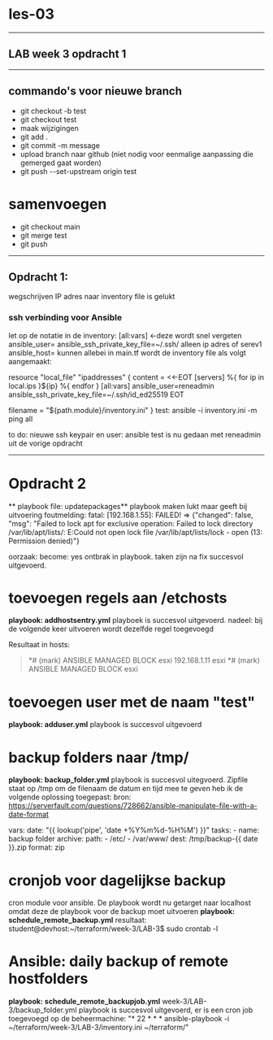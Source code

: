 # les-03
----
## LAB week 3 opdracht 1
----
## commando's voor nieuwe branch
* git checkout -b test
* git checkout test
* maak wijzigingen
* git add .
* git commit -m message
* upload branch naar github (niet nodig voor eenmalige aanpassing die gemerged gaat worden)
* git push --set-upstream origin test
# samenvoegen
* git checkout main
* git merge test
* git push

----
## Opdracht 1:
wegschrijven IP adres naar inventory file is gelukt
### ssh verbinding voor Ansible
let op de notatie in de inventory:
[all:vars] <-deze wordt snel vergeten
ansible_user=<user>
ansible_ssh_private_key_file=~/.ssh/<keyfile>
alleen ip adres of serev1 ansible_host=<ip adres> kunnen allebei
in main.tf wordt de inventory file als volgt aangemaakt:

resource "local_file" "ipaddresses" {
   content = <<-EOT
   [servers]
   %{ for ip in local.ips }${ip}
   %{ endfor }
   [all:vars]
   ansible_user=reneadmin
   ansible_ssh_private_key_file=~/.ssh/id_ed25519
   EOT
   
   filename = "${path.module}/inventory.ini"
}
test: ansible -i inventory.ini -m ping all

to do: nieuwe ssh keypair en user: ansible
test is nu gedaan met reneadmin uit de vorige opdracht

----
# Opdracht 2
** playbook file: updatepackages**
playbook maken lukt maar geeft bij uitvoering foutmelding: fatal: [192.168.1.55]: FAILED! => {"changed": false, "msg": "Failed to lock apt for exclusive operation: Failed to lock directory /var/lib/apt/lists/: E:Could not open lock file /var/lib/apt/lists/lock - open (13: Permission denied)"}

oorzaak: become: yes ontbrak in playbook. 
taken zijn na fix succesvol uitgevoerd.

# toevoegen regels aan /etchosts
**playbook: addhostsentry.yml**
playboek is succesvol uitgevoerd.
nadeel: bij de volgende keer uitvoeren wordt dezelfde regel toegevoegd

 Resultaat in hosts:

>*# (mark) ANSIBLE MANAGED BLOCK esxi
>192.168.1.11 esxi
>*# (mark) ANSIBLE MANAGED BLOCK esxi

 # toevoegen user met de naam "test"
 **playbook: adduser.yml**
 playbook is succesvol uitgevoerd

 # backup folders naar /tmp/
 **playbook: backup_folder.yml**
 playbook is succesvol uitegvoerd. Zipfile staat op /tmp
 om de filenaam de datum en tijd mee te geven heb ik de volgende oplossing toegepast:
bron: https://serverfault.com/questions/728662/ansible-manipulate-file-with-a-date-format

 vars:
    date: "{{ lookup('pipe', 'date +%Y%m%d-%H%M') }}"
 tasks:
    - name: backup folder
      archive:
        path:
          - /etc/
          - /var/www/
        dest: /tmp/backup-{{ date }}.zip
        format: zip

# cronjob voor dagelijkse backup
cron module voor ansible. De playbook wordt nu getarget naar localhost omdat deze de playbook voor de backup moet uitvoeren
**playbook: schedule_remote_backup.yml**
resultaat:
student@devhost:~/terraform/week-3/LAB-3$ sudo crontab -l
# Ansible: daily backup of remote hostfolders
**playbook: schedule_remote_backupjob.yml**
week-3/LAB-3/backup_folder.yml
playbook is succesvol uitgevoerd, er is een cron job toegevoegd op de beheermachine:
"* 22 * * * ansible-playbook -i ~/terraform/week-3/LAB-3/inventory.ini ~/terraform/"

